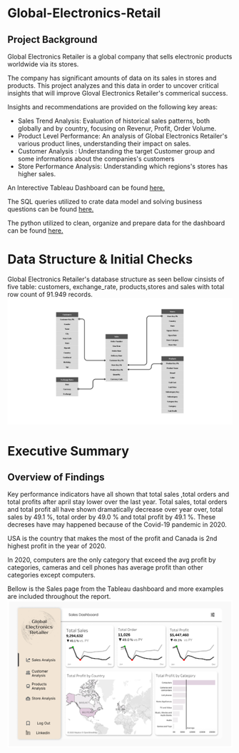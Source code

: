# Global-Electronics-Retail

## Project Background

Global Electronics Retailer is a global company that sells electronic products
worldwide via its stores.

The company has significant amounts of data on its sales in stores and products.
This project analyzes and this data in order to uncover critical insights that will improve 
Gloval Electronics Retailer's commerical success.

Insights and recommendations are provided on the following key areas:

 - Sales Trend Analysis: Evaluation of historical sales patterns, both globally and by country, focusing on Revenur, Profit, Order Volume.
 - Product Level Performance: An analysis of Global Electronics Retailer's various product lines, understanding their impact on sales.
 - Customer Analysis : Understanding the target Customer group and some informations about the companies's customers
 - Store Performance Analysis: Understanding which regions's stores has higher sales.

An Interective Tableau Dashboard can be found [here.](https://public.tableau.com/app/profile/mustafa.zkul/viz/GlobalELectronics/SalesDashboard)

The SQL queries utilized to crate data model and solving business questions can be found [here.](https://github.com/mustafaozzkul/Global-Electronics-Retail/blob/main/SQL.sql)

The python utilized to clean, organize and prepare data for the dashboard can be found [here.](https://github.com/mustafaozzkul/Global-Electronics-Retail/blob/main/Global_electronics.ipynb)

# Data Structure & Initial Checks

Global Electronics Retailer's database structure as seen bellow cinsists of five table:
customers, exchange_rate, products,stores and sales with total row count of 91.949 records.
![image](https://github.com/mustafaozzkul/Global-Electronics-Retail/blob/main/Data%20Model.png?raw=true)


# Executive Summary
## Overview of Findings

Key performance indicators have all shown that total sales ,total orders and total profits after april stay lower over the last year. Total sales, total orders and total profit all have shown dramatically decrease over year over, total sales by 49.1 %, total order by 49.0 % and total profit by 49.1 %. These decreses have may happened because of the Covid-19 pandemic in 2020.

USA is the country that makes the most of the profit and Canada is 2nd highest profit in the year of 2020.

In 2020, computers are the only category that exceed the avg profit by categories, cameras and cell phones has average profit than other categories except computers.

Bellow is the Sales page from the Tableau dashboard and more examples are included throughout the report.
![image](https://github.com/mustafaozzkul/Global-Electronics-Retail/blob/main/Sales%20Dashboard.png?raw=true)




